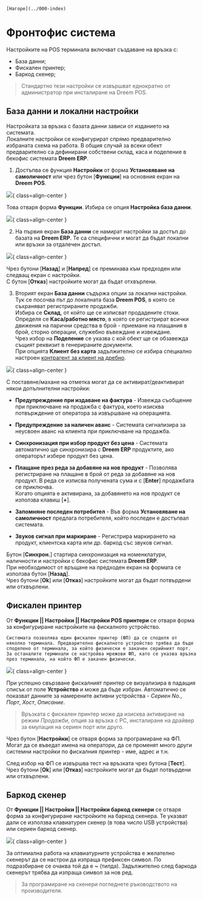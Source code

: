 ```{only} html
[Нагоре](../000-index)
```

# **Фронтофис система**

Настройките на POS терминала включват създаване на връзка с:  

 - База данни;  
 - Фискален принтер;  
 - Баркод скенер;  

> Стандартно тези настройки се извършват еднократно от администратор при инсталиране на Dreem POS.

## **База данни и локални настройки**

Настройката за връзка с базата данни зависи от изданието на системата.  
Локалните настройки се конфигурират спрямо предварително избраната схема на работа. В общия случай за всеки обект предварително са дефинирани собствени склад, каса и поделение в бекофис системата **Dreem ERP**.  

1) Достъпва се функция **Настройки** от форма **Установяване на самоличност** или чрез бутон [**Функции**] на основния екран на **Dreem POS**.   

![](902-front-office-settings1.png){ class=align-center }

Това отваря форма **Функции**. Избира се опция **Настройка база данни**.  

![](902-front-office-settings2.png){ class=align-center }

2) На първия екран **База данни** се намират настройки за достъп до базата на **Dreem ERP**. Те са специфични и могат да бъдат локални или връзки за отдалечен достъп.  

![](902-front-office-settings3.png){ class=align-center }

Чрез бутони [**Назад**] и [**Напред**] се преминава към предходен или следващ екран с настройки.  
С бутон [**Отказ**] настройките могат да бъдат отхвърлени.  

3) Вторият екран **База данни** съдържа опции за локални настройки.  
Тук се посочва път до локалната база **Dreem POS**, в която се съхраняват регистрираните продажби.  
Избира се **Склад**, от който ще се изписват продадените стоки.  
Определя се **Каса/работно място**, в която се регистрират всички движения на парични средства в брой - приемане на плащания в брой, сторно операции, служебно въвеждане и извеждане.  
Чрез избор на **Поделение** се указва с кой обект ще се обзавежда същият реквизит в генерираните документи.  
При опцията **Клиент без карта** задължително се избира специално настроен [контрагент за клиент на дребно](001-back-office-settings.md#контрагенти).  

![](902-front-office-settings4.png){ class=align-center }

С поставяне/махане на отметка могат да се активират/деактивират някои допълнителни настройки:  
   - **Предупреждение при издаване на фактура** - Извежда съобщение при приключване на продажба с фактура, което изисква потвърждение от оператора за извършване на операцията.  

   - **Предупреждение за наличен аванс** - Системата сигнализира за неусвоен аванс на клиента при приключване на продажба.

   - **Синхронизация при избор продукт без цена** - Системата автоматично ще синхронизира с **Dreem ERP** продуктите, ако операторът избере продукт без цена.   

   - **Плащане през реда за добавяне на нов продукт** - Позволява регистриране на плащане в брой от реда за добавяне на нов продукт. В реда се изписва получената сума и с [**Enter**] продажбата се приключва.  
   Когато опцията е активирана, за добавянето на нов продукт се използва клавиш [**+**].  

   - **Запомняне последен потребител** - Във форма **Установяване на самоличност** предлага потребителя, който последен е достъпвал системата.  

   - **Звуков сигнал при маркиране** - Регистрира маркирането на продукт, клиентска карта или др. баркод със звуков сигнал.  

Бутон [**Синхрон.**] стартира синхронизация на номенклатури, наличности и настройки с бекофис системата **Dreem ERP**.  
При необходимост от връщане на предходен екран на формата се използва бутон [**Назад**].  
Чрез бутони [**Ok**] или [**Отказ**] настройките могат да бъдат потвърдени или отхвърлени.  

## **Фискален принтер**

От **Функции || Настройки || Настройки POS принтери** се отваря форма за конфигуриране настройките на фискалното устройство.    

```{tip}
Системата позволява един фискален принтер (ФП) да се споделя от няколко терминала. Предварително фискалното устройство трябва да бъде споделено от терминала, за който физически е закачен серийният порт. За останалите терминали се настройва мрежови ФП, като се указва връзка през терминала, на който ФП е закачен физически.  
```

![](902-front-office-settings5.png){ class=align-center }
  
При успешно свързване фискалният принтер се визуализира в падащия списък от поле **Устройство** и може да бъде избран. Автоматично се показват данните за намерените активни устройства - *Сериен No.*, *Порт*, *Хост*, *Описание*.   

> Връзката с фискален принтер може да изисква активиране на режим *Продажби*, опция за връзка с PC, инсталиране на драйвер за емулация на сериен порт или друго.  

Чрез бутон [**Настройки**] се отваря форма за програмиране на ФП. Могат да се въведат имена на оператори, да се променят много други системни настройки по фискалния принтер - име, адрес и т.н.

След избор на ФП се извършва тест на връзката чрез бутона [**Тест**].  
Чрез бутони [**Ok**] или [**Отказ**] настройките могат да бъдат потвърдени или отхвърлени.  

## **Баркод скенер**

От **Функции || Настройки || Настройки баркод скенери** се отваря форма за конфигуриране настройките на баркод скенера. Те указват дали се използва клавиатурен скенер (в това число USB устройства) или сериен баркод скенер.  

![](902-front-office-settings6.png){ class=align-center }

За оптимална работа на клавиатурните устройства е желателно скенерът да се настрои да изпраща префиксен символ. По подразбиране се очаква той да е **~** (тилда). Задължително след баркода скенерът трябва да изпраща символ за нов ред.  

> За програмиране на скенери погледнете ръководството на производителя.   

